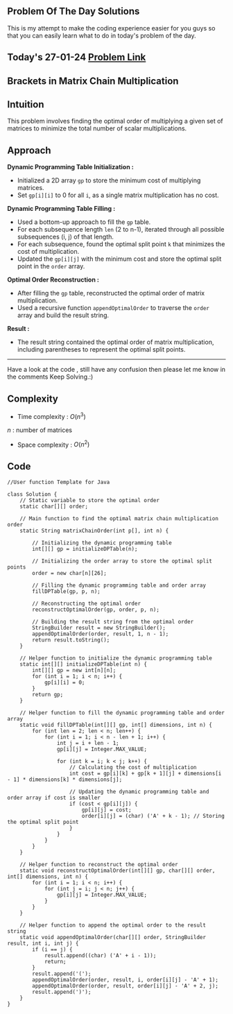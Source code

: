 ## Problem Of The Day Solutions

This is my attempt to make the coding experience easier for you guys so that you can easily learn what to do in today's problem of the day.

## Today's 27-01-24 [Problem Link](https://www.geeksforgeeks.org/problems/brackets-in-matrix-chain-multiplication1024/1)
## Brackets in Matrix Chain Multiplication

## Intuition

This problem involves finding the optimal order of multiplying a given set of matrices to minimize the total number of scalar multiplications.


## Approach

**Dynamic Programming Table Initialization :**
   - Initialized a 2D array `gp` to store the minimum cost of multiplying matrices.
   - Set `gp[i][i]` to 0 for all `i`, as a single matrix multiplication has no cost.

**Dynamic Programming Table Filling :**
   - Used a bottom-up approach to fill the `gp` table.
   - For each subsequence length `len` (2 to n-1), iterated through all possible subsequences (i, j) of that length.
   - For each subsequence, found the optimal split point `k` that minimizes the cost of multiplication.
   - Updated the `gp[i][j]` with the minimum cost and store the optimal split point in the `order` array.

**Optimal Order Reconstruction :**
   - After filling the `gp` table, reconstructed the optimal order of matrix multiplication.
   - Used a recursive function `appendOptimalOrder` to traverse the `order` array and build the result string.

**Result :**
   - The result string contained the optimal order of matrix multiplication, including parentheses to represent the optimal split points.

---
Have a look at the code , still have any confusion then please let me know in the comments
Keep Solving.:)

## Complexity
- Time complexity : $O(n^3)$
<!-- Add your time complexity here, e.g. $$O())$$ -->
$n$ : number of matrices

- Space complexity : $O(n^2)$
<!-- Add your space complexity here, e.g. $$O(n)$$ -->

## Code 
```
//User function Template for Java

class Solution {
    // Static variable to store the optimal order
    static char[][] order;

    // Main function to find the optimal matrix chain multiplication order
    static String matrixChainOrder(int p[], int n) {
        
        // Initializing the dynamic programming table
        int[][] gp = initializeDPTable(n);
        
        // Initializing the order array to store the optimal split points
        order = new char[n][26]; 

        // Filling the dynamic programming table and order array
        fillDPTable(gp, p, n);
        
        // Reconstructing the optimal order
        reconstructOptimalOrder(gp, order, p, n);

        // Building the result string from the optimal order
        StringBuilder result = new StringBuilder();
        appendOptimalOrder(order, result, 1, n - 1);
        return result.toString();
    }

    // Helper function to initialize the dynamic programming table
    static int[][] initializeDPTable(int n) {
        int[][] gp = new int[n][n];
        for (int i = 1; i < n; i++) {
            gp[i][i] = 0;
        }
        return gp;
    }

    // Helper function to fill the dynamic programming table and order array
    static void fillDPTable(int[][] gp, int[] dimensions, int n) {
        for (int len = 2; len < n; len++) {
            for (int i = 1; i < n - len + 1; i++) {
                int j = i + len - 1;
                gp[i][j] = Integer.MAX_VALUE;

                for (int k = i; k < j; k++) {
                    // Calculating the cost of multiplication
                    int cost = gp[i][k] + gp[k + 1][j] + dimensions[i - 1] * dimensions[k] * dimensions[j];

                    // Updating the dynamic programming table and order array if cost is smaller
                    if (cost < gp[i][j]) {
                        gp[i][j] = cost;
                        order[i][j] = (char) ('A' + k - 1); // Storing the optimal split point
                    }
                }
            }
        }
    }

    // Helper function to reconstruct the optimal order
    static void reconstructOptimalOrder(int[][] gp, char[][] order, int[] dimensions, int n) {
        for (int i = 1; i < n; i++) {
            for (int j = i; j < n; j++) {
                gp[i][j] = Integer.MAX_VALUE;
            }
        }
    }

    // Helper function to append the optimal order to the result string
    static void appendOptimalOrder(char[][] order, StringBuilder result, int i, int j) {
        if (i == j) {
            result.append((char) ('A' + i - 1));
            return;
        }
        result.append('(');
        appendOptimalOrder(order, result, i, order[i][j] - 'A' + 1);
        appendOptimalOrder(order, result, order[i][j] - 'A' + 2, j);
        result.append(')');
    }
}
```


